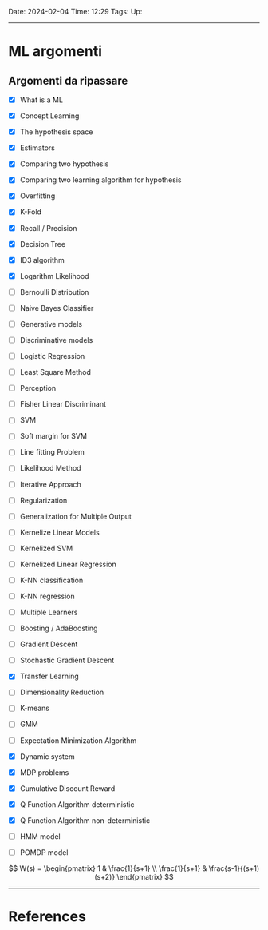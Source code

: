 Date: 2024-02-04
Time: 12:29
Tags:
Up: 

---
# ML argomenti

## Argomenti da ripassare

- [x] What is a ML
- [x] Concept Learning
- [x] The hypothesis space
- [x] Estimators
- [x] Comparing two hypothesis
- [x] Comparing two learning algorithm for hypothesis
- [x] Overfitting
- [x] K-Fold
- [x] Recall / Precision
- [x] Decision Tree
- [x] ID3 algorithm
- [x] Logarithm Likelihood
- [ ] Bernoulli Distribution
- [ ] Naive Bayes Classifier
- [ ] Generative models
- [ ] Discriminative models
- [ ] Logistic Regression
- [ ] Least Square Method
- [ ] Perception
- [ ] Fisher Linear Discriminant
- [ ] SVM
- [ ] Soft margin for SVM
- [ ] Line fitting Problem
- [ ] Likelihood Method
- [ ] Iterative Approach
- [ ] Regularization
- [ ] Generalization for Multiple Output
- [ ] Kernelize Linear Models
- [ ] Kernelized SVM
- [ ] Kernelized Linear Regression
- [ ] K-NN classification
- [ ] K-NN regression
- [ ] Multiple Learners
- [ ] Boosting / AdaBoosting
- [ ] Gradient Descent
- [ ] Stochastic Gradient Descent
- [x] Transfer Learning
- [ ] Dimensionality Reduction
- [ ] K-means
- [ ] GMM
- [ ] Expectation Minimization Algorithm
- [x] Dynamic system
- [x] MDP problems
- [x] Cumulative Discount Reward
- [x] Q Function Algorithm deterministic
- [x] Q Function Algorithm non-deterministic
- [ ] HMM model
- [ ] POMDP model



$$
W(s) = 
\begin{pmatrix}
1 & \frac{1}{s+1} \\
\frac{1}{s+1} & \frac{s-1}{(s+1)(s+2)}
\end{pmatrix}
$$


---
# References
